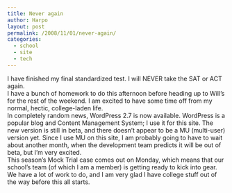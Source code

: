 ```yaml
---
title: Never again
author: Harpo
layout: post
permalink: /2008/11/01/never-again/
categories:
  - school
  - site
  - tech
---
```

I have finished my final standardized test. I will NEVER take the SAT or ACT again.  
I have a bunch of homework to do this afternoon before heading up to Will&#8217;s for the rest of the weekend. I am excited to have some time off from my normal, hectic, college-laden life.  
In completely random news, WordPress 2.7 is now available. WordPress is a popular blog and Content Management System; I use it for this site. The new version is still in beta, and there doesn&#8217;t appear to be a MU (multi-user) version yet. Since I use MU on this site, I am probably going to have to wait about another month, when the development team predicts it will be out of beta, but I&#8217;m very excited.  
This season&#8217;s Mock Trial case comes out on Monday, which means that our school&#8217;s team (of which I am a member) is getting ready to kick into gear. We have a lot of work to do, and I am very glad I have college stuff out of the way before this all starts.